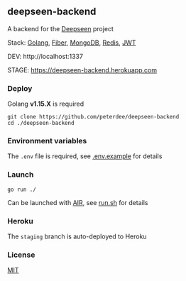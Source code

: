 ## deepseen-backend

A backend for the [Deepseen](https://github.com/peterdee/deepseen-desktop) project

Stack: [Golang](https://golang.org), [Fiber](https://gofiber.io), [MongoDB](https://github.com/mongodb/mongo-go-driver), [Redis](https://github.com/go-redis/redis), [JWT](https://github.com/dgrijalva/jwt-go)

DEV: http://localhost:1337

STAGE: https://deepseen-backend.herokuapp.com

### Deploy

Golang **v1.15.X** is required

```
git clone https://github.com/peterdee/deepseen-backend
cd ./deepseen-backend
```

### Environment variables

The `.env` file is required, see [.env.example](.env.example) for details

### Launch

```
go run ./
```

Can be launched with [AIR](https://github.com/cosmtrek/air), see [run.sh](run.sh) for details

### Heroku

The `staging` branch is auto-deployed to Heroku

### License
[MIT](LICENSE)
